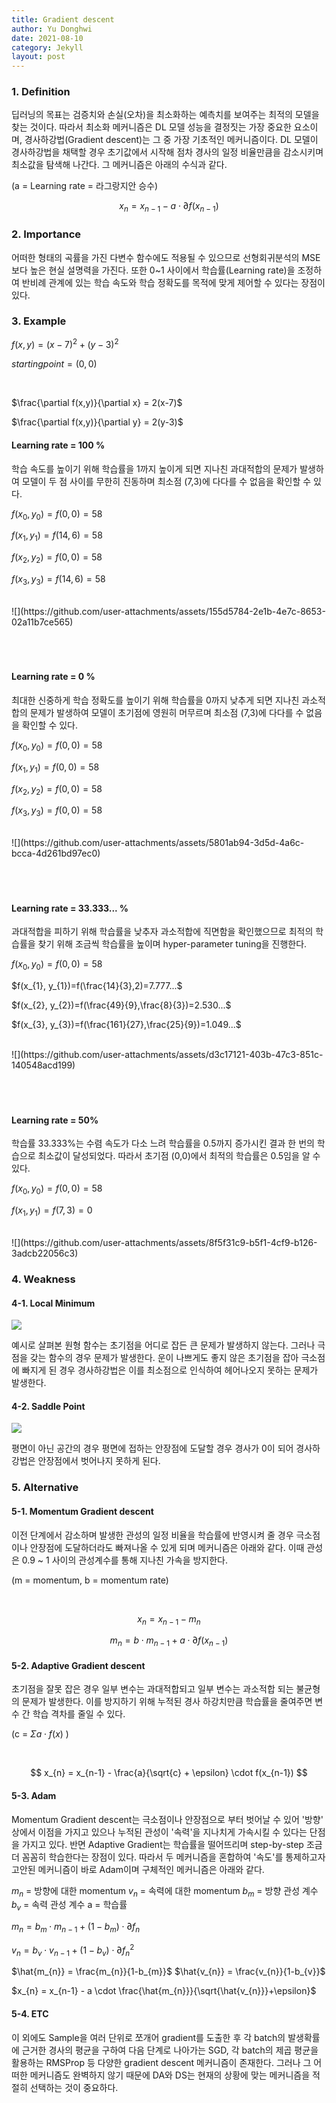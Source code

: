 ```yaml
---
title: Gradient descent
author: Yu Donghwi
date: 2021-08-10
category: Jekyll
layout: post
---
```


### 1. Definition ###
 
 딥러닝의 목표는 검증치와 손실(오차)을 최소화하는 예측치를 보여주는 최적의 모델을 찾는 것이다. 따라서 최소화 메커니즘은 DL 모델 성능을 결정짓는 가장 중요한 요소이며, 경사하강법(Gradient descent)는 그 중 가장 기초적인 메커니즘이다. DL 모델이 경사하강법을 채택할 경우 초기값에서 시작해 점차 경사의 일정 비율만큼을 감소시키며 최소값을 탐색해 나간다. 그 메커니즘은 아래의 수식과 같다.
 
 (a = Learning rate = 라그랑지안 승수)

$$ x_{n} = x_{n-1} - a \cdot \partial f(x_{n-1}) $$


### 2. Importance ### 

 어떠한 형태의 곡률을 가진 다변수 함수에도 적용될 수 있으므로 선형회귀분석의 MSE보다 높은 현실 설명력을 가진다. 또한 0~1 사이에서 학습률(Learning rate)을 조정하여 반비례 관계에 있는 학습 속도와 학습 정확도를 목적에 맞게 제어할 수 있다는 장점이 있다. 

### 3. Example ###

$f(x,y) = (x-7)^2 + (y-3)^2$ 

$starting point = (0,0)$

<br>

$\frac{\partial f(x,y)}{\partial x} = 2(x-7)$

$\frac{\partial f(x,y)}{\partial y} = 2(y-3)$

#### Learning rate = 100 % ####

학습 속도를 높이기 위해 학습률을 1까지 높이게 되면 지나친 과대적합의 문제가 발생하여 모델이 두 점 사이를 무한히 진동하며 최소점 (7,3)에 다다를 수 없음을 확인할 수 있다.

$f(x_{0}, y_{0})=f(0,0)=58$

$f(x_{1}, y_{1})=f(14,6)=58$

$f(x_{2}, y_{2})=f(0,0)=58$

$f(x_{3}, y_{3})=f(14,6)=58$

<br>
![](https://github.com/user-attachments/assets/155d5784-2e1b-4e7c-8653-02a11b7ce565)

<br>
<br>
<br>
<br>

#### Learning rate = 0 % ####

최대한 신중하게 학습 정확도를 높이기 위해 학습률을 0까지 낮추게 되면 지나친 과소적합의 문제가 발생하여 모델이 초기점에 영원히 머무르며 최소점 (7,3)에 다다를 수 없음을 확인할 수 있다.

$f(x_{0}, y_{0})=f(0,0)=58$

$f(x_{1}, y_{1})=f(0,0)=58$

$f(x_{2}, y_{2})=f(0,0)=58$

$f(x_{3}, y_{3})=f(0,0)=58$

<br>
![](https://github.com/user-attachments/assets/5801ab94-3d5d-4a6c-bcca-4d261bd97ec0)

<br>
<br>
<br>
<br>

#### Learning rate = 33.333... % ####

과대적합을 피하기 위해 학습률을 낮추자 과소적합에 직면함을 확인했으므로 최적의 학습률을 찾기 위해 조금씩 학습률을 높이며 hyper-parameter tuning을 진행한다.

$f(x_{0}, y_{0})=f(0,0)=58$

$f(x_{1}, y_{1})=f(\frac{14}{3},2)=7.777...$

$f(x_{2}, y_{2})=f(\frac{49}{9},\frac{8}{3})=2.530...$

$f(x_{3}, y_{3})=f(\frac{161}{27},\frac{25}{9})=1.049...$

<br>
![](https://github.com/user-attachments/assets/d3c17121-403b-47c3-851c-140548acd199)

<br>
<br>
<br>
<br>

#### Learning rate = 50% ####

학습률 33.333%는 수렴 속도가 다소 느려 학습률을 0.5까지 증가시킨 결과 한 번의 학습으로 최소값이 달성되었다. 따라서 초기점 (0,0)에서 최적의 학습률은 0.5임을 알 수 있다.

$f(x_{0}, y_{0})=f(0,0)=58$

$f(x_{1}, y_{1})=f(7,3)=0$

<br>
![](https://github.com/user-attachments/assets/8f5f31c9-b5f1-4cf9-b126-3adcb22056c3)


### 4. Weakness ###

#### 4-1. Local Minimum ####

![](https://github.com/user-attachments/assets/9657102d-9c6b-42d0-a581-26818c2fd4de)

예시로 살펴본 원형 함수는 초기점을 어디로 잡든 큰 문제가 발생하지 않는다. 그러나 극점을 갖는 함수의 경우 문제가 발생한다. 운이 나쁘게도 좋지 않은 초기점을 잡아 극소점에 빠지게 된 경우 경사하강법은 이를 최소점으로 인식하여 헤어나오지 못하는 문제가 발생한다.

#### 4-2. Saddle Point ####

![](https://github.com/user-attachments/assets/c2e0acae-f579-4833-8dfb-3075789ed0bf)

평면이 아닌 공간의 경우 평면에 접하는 안장점에 도달할 경우 경사가 0이 되어 경사하강법은 안장점에서 벗어나지 못하게 된다.



### 5. Alternative ###

#### 5-1. Momentum Gradient descent ####

이전 단계에서 감소하며 발생한 관성의 일정 비율을 학습률에 반영시켜 줄 경우 극소점이나 안장점에 도달하더라도 빠져나올 수 있게 되며 메커니즘은 아래와 같다. 이때 관성은 0.9 ~ 1 사이의 관성계수를 통해 지나친 가속을 방지한다.

(m = momentum, b = momentum rate)

<br>

$$ x_{n} = x_{n-1} - m_{n} $$

$$ m_{n} = b \cdot m_{n-1} + a \cdot \partial f(x_{n-1}) $$


#### 5-2. Adaptive Gradient descent ####

초기점을 잘못 잡은 경우 일부 변수는 과대적합되고 일부 변수는 과소적합 되는 불균형의 문제가 발생한다. 이를 방지하기 위해 누적된 경사 하강치만큼 학습률을 줄여주면 변수 간 학습 격차를 줄일 수 있다. 

(c = $\Sigma a \cdot f(x)$ )

<br>

$$ x_{n} = x_{n-1} - \frac{a}{\sqrt{c} + \epsilon} \cdot f(x_{n-1}) $$


#### 5-3. Adam ####

Momentum Gradient descent는 극소점이나 안장점으로 부터 벗어날 수 있어 '방향' 상에서 이점을 가지고 있으나 누적된 관성이 '속력'을 지나치게 가속시킬 수 있다는 단점을 가지고 있다. 반면 Adaptive Gradient는 학습률을 떨어뜨리며 step-by-step 조금더 꼼꼼히 학습한다는 장점이 있다. 따라서 두 메커니즘을 혼합하여 '속도'를 통제하고자 고안된 메커니즘이 바로 Adam이며 구체적인 메커니즘은 아래와 같다.

$m_{n}$ = 방향에 대한 momentum
$v_{n}$ = 속력에 대한 momentum
$b_{m}$ = 방향 관성 계수
$b_{v}$ = 속력 관성 계수
a = 학습률


$m_{n} = b_{m} \cdot m_{n-1} + (1-b_{m})\cdot \partial f_{n}$

$v_{n} = b_{v} \cdot v_{n-1} + (1-b_{v})\cdot \partial f_{n}^2$


$\hat{m_{n}} = \frac{m_{n}}{1-b_{m}}$
$\hat{v_{n}} = \frac{v_{n}}{1-b_{v}}$


$x_{n} = x_{n-1} - a \cdot \frac{\hat{m_{n}}}{\sqrt{\hat{v_{n}}}+\epsilon}$


#### 5-4. ETC ####

이 외에도 Sample을 여러 단위로 쪼개어 gradient를 도출한 후 각 batch의 발생확률에 근거한 경사의 평균을 구하여 다음 단계로 나아가는 SGD, 각 batch의 제곱 평균을 활용하는 RMSProp 등 다양한 gradient descent 메커니즘이 존재한다. 그러나 그 어떠한 메커니즘도 완벽하지 않기 때문에 DA와 DS는 현재의 상황에 맞는 메커니즘을 적절히 선택하는 것이 중요하다.


<br>
<br>
<br>
